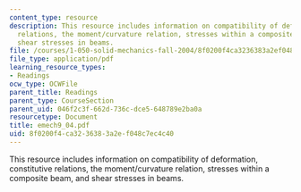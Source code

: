 ```yaml
---
content_type: resource
description: This resource includes information on compatibility of deformation, constitutive
  relations, the moment/curvature relation, stresses within a composite beam, and
  shear stresses in beams.
file: /courses/1-050-solid-mechanics-fall-2004/8f0200f4ca3236383a2ef048c7ec4c40_emech9_04.pdf
file_type: application/pdf
learning_resource_types:
- Readings
ocw_type: OCWFile
parent_title: Readings
parent_type: CourseSection
parent_uid: 046f2c3f-662d-736c-dce5-648789e2ba0a
resourcetype: Document
title: emech9_04.pdf
uid: 8f0200f4-ca32-3638-3a2e-f048c7ec4c40
---
```

This resource includes information on compatibility of deformation, constitutive relations, the moment/curvature relation, stresses within a composite beam, and shear stresses in beams.

